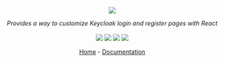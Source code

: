 <p align="center">
    <img src="https://user-images.githubusercontent.com/6702424/80216211-00ef5280-863e-11ea-81de-59f3a3d4b8e4.png">  
</p>
<p align="center">
    <i>Provides a way to customize Keycloak login and register pages with React</i>
    <br>
    <br>
    <img src="https://github.com/garronej/keycloak-react-theming/workflows/ci/badge.svg?branch=develop">
    <img src="https://img.shields.io/bundlephobia/minzip/keycloak-react-theming">
    <img src="https://img.shields.io/npm/dw/keycloak-react-theming">
    <img src="https://img.shields.io/npm/l/keycloak-react-theming">
</p>
<p align="center">
  <a href="https://github.com/garronej/keycloak-react-theming">Home</a>
  -
  <a href="https://github.com/garronej/keycloak-react-theming">Documentation</a>
</p>
